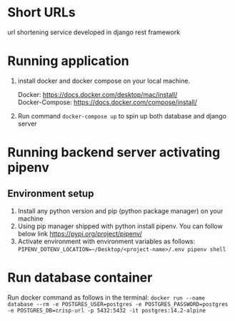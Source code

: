 # Short URLs
url shortening service developed in django rest framework

# Running application
1. install docker and docker compose on your local machine.

    Docker: https://docs.docker.com/desktop/mac/install/ <br>
    Docker-Compose: https://docs.docker.com/compose/install/
2. Run command `docker-compose up` to spin up both database and django server

# Running backend server activating pipenv
## Environment setup
1. Install any python version and pip (python package manager) on your machine 
2. Using pip manager shipped with python install pipenv. You can follow below link https://pypi.org/project/pipenv/
3. Activate environment with environment variables as follows: `PIPENV_DOTENV_LOCATION=~/Desktop/<project-name>/.env pipenv shell`


# Run database container
Run docker command as follows in the terminal: 
`docker run --name database --rm -e POSTGRES_USER=postgres -e POSTGRES_PASSWORD=postgres -e POSTGRES_DB=crisp-url -p 5432:5432 -it postgres:14.2-alpine`
